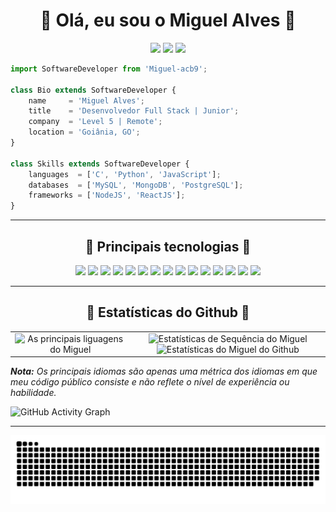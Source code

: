 <!-- Título -->
<h1 align="center">
  🌻 Olá, eu sou o Miguel Alves 🌻
</h1>

<!-- Redes Sociais -->
<p align="center">  
  <a href="mailto:miguelalves1258@gmail.com" target="_blank"><img src="https://img.shields.io/badge/-Email-0D1117?style=for-the-badge&logo=gmail&logoColor=FFC83D"></a>
  <a href="https://www.linkedin.com/in/miguel-acb9/" target="_blank"><img src="https://img.shields.io/badge/-LinkedIn-0D1117?style=for-the-badge&logo=linkedin&logoColor=FFC83D"></a> 
  <a href="https://www.instagram.com/miguel_acb9/" target="_blank"><img src="https://img.shields.io/badge/-Instagram-0D1117?style=for-the-badge&logo=instagram&logoColor=FFC83D"></a>
</p>


<!-- Descrição -->
```js
import SoftwareDeveloper from 'Miguel-acb9';

class Bio extends SoftwareDeveloper {
    name     = 'Miguel Alves';
    title    = 'Desenvolvedor Full Stack | Junior';
    company  = 'Level 5 | Remote';
    location = 'Goiânia, GO';
}

class Skills extends SoftwareDeveloper {
    languages  = ['C', 'Python', 'JavaScript'];
    databases  = ['MySQL', 'MongoDB', 'PostgreSQL'];
    frameworks = ['NodeJS', 'ReactJS'];
}
```
___
<!-- Principais Linguagens -->
<h2 align="center">🌻 Principais tecnologias 🌻</h2>     
<p align="center">
    <a href="#"><img src="https://img.shields.io/badge/-HTML5-0D1117?style=flat-square&logo=html5&logoColor=F0DB4F"></a>
    <a href="#"><img src="https://img.shields.io/badge/-CSS3-0D1117?style=flat-square&logo=css3&logoColor=F0DB4F"></a>
    <a href="#"><img src="https://img.shields.io/badge/-JavaScript-0D1117?style=flat-square&logo=javascript&logoColor=F0DB4F"></a>
    <a href="#"><img src="https://img.shields.io/badge/-TypeScript-0D1117?style=flat-square&logo=typescript&logoColor=F0DB4F"></a>
    <a href="#"><img src="https://img.shields.io/badge/-React-0D1117?style=flat-square&logo=react&logoColor=F0DB4F"></a>
    <a href="#"><img src="https://img.shields.io/badge/-Nodejs-0D1117?style=flat-square&logo=Node.js&logoColor=F0DB4F"></a>
    <a href="#"><img src="https://img.shields.io/badge/-Python-0D1117?style=flat-square&logo=Python&logoColor=F0DB4F"></a>
    <a href="#"><img src="https://img.shields.io/badge/-Git-0D1117?style=flat-square&logo=git&logoColor=F0DB4F"></a>
    <a href="#"><img src="https://img.shields.io/badge/-GitHub-0D1117?style=flat-square&logo=github&logoColor=F0DB4F"></a>
    <a href="#"><img src="https://img.shields.io/badge/SQL%20-%230D1117.svg?style=flat-square&logo=amazon-dynamodb&logoColor=F0DB4F"></a>
    <a href="#"><img src="https://img.shields.io/badge/-MySQL-0D1117?style=flat-square&logo=mysql&logoColor=F0DB4F"></a>
    <a href="#"><img src="https://img.shields.io/badge/-PostgreSQL-0D1117?style=flat-square&logo=postgresql&logoColor=F0DB4F"></a>
    <a href="#"><img src="https://img.shields.io/badge/-MongoDB-0D1117?style=flat-square&logo=mongodb&logoColor=F0DB4F"></a>
    <a href="#"><img src="https://img.shields.io/badge/Bash%20-%230D1117.svg?style=flat-square&logo=gnu-bash&logoColor=FFC83D"></a>
    <a href="#"><img src="https://img.shields.io/badge/Markdown-%230D1117.svg?style=flat-square&logo=markdown&logoColor=FFC83D"></a>
</p>

___
<!-- Estatísticas do Github -->
<h2 align="center">🌻 Estatísticas do Github 🌻</h2>                                                                                                                     
<table border="0">
    <tr border="0">
        <td width="38%" align="center">
            <img alt="As principais liguagens do Miguel" src="https://github-readme-stats.anuraghazra1.vercel.app/api/top-langs/?username=Miguel-acb9&theme=react&hide_border=true&bg_color=0D1117&title_color=F0DB4F&icon_color=F0DB4F&langs_count=10&no-frame=true&langs_count=10"/>
        </td>
        <td width="62%" align="center">
            <img alt="Estatísticas de Sequência do Miguel" src="https://github-readme-streak-stats.herokuapp.com/?user=Miguel-acb9&hide_border=true&theme=react" />
            <img alt="Estatísticas do Miguel do Github" src="https://github-readme-stats.vercel.app/api?username=Miguel-acb9&show_icons=true&include_all_commits=true&count_private=true&theme=react&hide_border=true&bg_color=0D1117&title_color=F0DB4F&icon_color=F0DB4F"/>
        </td>
    </tr>
</table>
<i>
    <b>Nota:</b> Os principais idiomas são apenas uma métrica dos idiomas em que 
    meu código público consiste e não reflete o nível de experiência ou habilidade.
</i>

<!-- Gráfico de Contribuição -->
![GitHub Activity Graph](https://activity-graph.herokuapp.com/graph?username=Miguel-acb9&bg_color=0D1117&color=F0DB4F&line=FFFFFF&point=F0DB4F&hide_border=true)

___
<!-- Animação da Cobra -->
![Snake animation](https://github.com/Miguel-acb9/Miguel-acb9/blob/output/github-contribution-grid-snake.svg)

<!--
Amarelo: #FFC83D
Verde: #13A10E
Cinza: #613D30
Laranja: #AF4B18
-->
